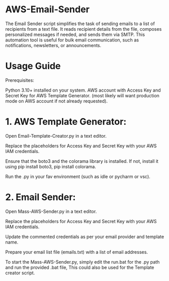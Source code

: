# AWS-Email-Sender

The Email Sender script simplifies the task of sending emails to a list of recipients from a text file.
It reads recipient details from the file, composes personalized messages if needed, and sends them via SMTP.
This automation tool is useful for bulk email communication, such as notifications, newsletters, or announcements.

# Usage Guide
Prerequisites:

Python 3.10+ installed on your system.
AWS account with Access Key and Secret Key for AWS Template Generator.
(most likely will want production mode on AWS account if not already requested).


# 1. AWS Template Generator:

Open Email-Template-Creator.py in a text editor.

Replace the placeholders for Access Key and Secret Key with your AWS IAM credentials.

Ensure that the boto3 and the colorama library is installed. If not, install it using pip install boto3, pip install colorama.

Run the .py in your fav environment (such as idle or pycharm or vsc).



# 2. Email Sender:

Open Mass-AWS-Sender.py in a text editor.

Replace the placeholders for Access Key and Secret Key with your AWS IAM credentials.

Update the commented credentials as per your email provider and template name.

Prepare your email list file (emails.txt) with a list of email addresses.

To start the Mass-AWS-Sender.py, simply edit the run.bat for the .py path and run the provided .bat file, This could also be used for the Template creator script.




